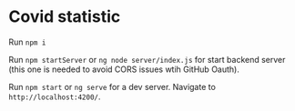 # Covid statistic

Run `npm i`

Run `npm startServer` or `ng node server/index.js` for start backend server (this one is needed to avoid CORS issues wtih GitHub Oauth).

Run `npm start` or `ng serve` for a dev server. Navigate to `http://localhost:4200/`.
